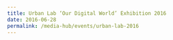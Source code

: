 ```yaml
---
title: Urban Lab ‘Our Digital World’ Exhibition 2016
date: 2016-06-28
permalink: /media-hub/events/urban-lab-2016
---
```

